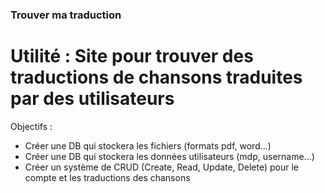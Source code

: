 ### Trouver ma traduction

# Utilité : Site pour trouver des traductions de chansons traduites par des utilisateurs

Objectifs :

- Créer une DB qui stockera les fichiers (formats pdf, word...)
- Créer une DB qui stockera les données utilisateurs (mdp, username...)
- Créer un système de CRUD (Create, Read, Update, Delete) pour le compte et les traductions des chansons